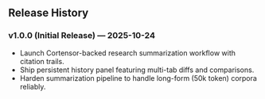 ## Release History

### v1.0.0 (Initial Release) — 2025-10-24
- Launch Cortensor-backed research summarization workflow with citation trails.
- Ship persistent history panel featuring multi-tab diffs and comparisons.
- Harden summarization pipeline to handle long-form (50k token) corpora reliably.